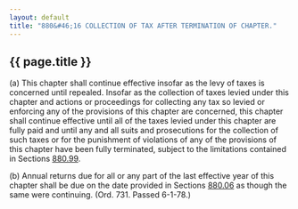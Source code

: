---
layout: default 
title: "880&#46;16 COLLECTION OF TAX AFTER TERMINATION OF CHAPTER."---

{{ page.title }}
----------------

​(a) This chapter shall continue effective insofar as the levy of taxes
is concerned until repealed. Insofar as the collection of taxes levied
under this chapter and actions or proceedings for collecting any tax so
levied or enforcing any of the provisions of this chapter are concerned,
this chapter shall continue effective until all of the taxes levied
under this chapter are fully paid and until any and all suits and
prosecutions for the collection of such taxes or for the punishment of
violations of any of the provisions of this chapter have been fully
terminated, subject to the limitations contained in Sections
[880.99](3fdcb639.html).

​(b) Annual returns due for all or any part of the last effective year
of this chapter shall be due on the date provided in Sections
[880.06](3f8afd77.html) as though the same were continuing. (Ord. 731.
Passed 6-1-78.)
